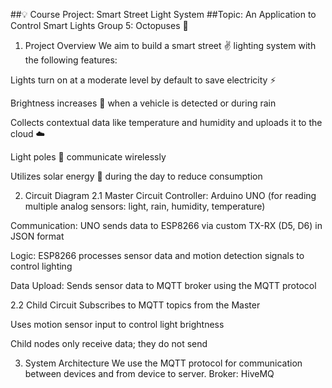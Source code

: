 ##💡 Course Project: Smart Street Light System
##Topic: An Application to Control Smart Lights
Group 5: Octopuses 🐙

1. Project Overview
We aim to build a smart street ✌️ lighting system with the following features:

Lights turn on at a moderate level by default to save electricity ⚡️

Brightness increases 🌟 when a vehicle is detected or during rain

Collects contextual data like temperature and humidity and uploads it to the cloud ☁️

Light poles 🚏 communicate wirelessly

Utilizes solar energy 🌱 during the day to reduce consumption

2. Circuit Diagram
2.1 Master Circuit
Controller: Arduino UNO (for reading multiple analog sensors: light, rain, humidity, temperature)

Communication: UNO sends data to ESP8266 via custom TX-RX (D5, D6) in JSON format

Logic: ESP8266 processes sensor data and motion detection signals to control lighting

Data Upload: Sends sensor data to MQTT broker using the MQTT protocol

2.2 Child Circuit
Subscribes to MQTT topics from the Master

Uses motion sensor input to control light brightness

Child nodes only receive data; they do not send

3. System Architecture
We use the MQTT protocol for communication between devices and from device to server.
Broker: HiveMQ
